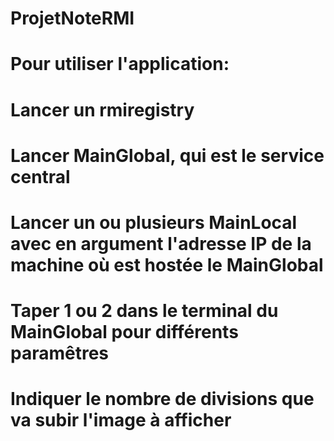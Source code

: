 # ProjetNoteRMI

# Pour utiliser l'application:
# Lancer un rmiregistry 
# Lancer MainGlobal, qui est le service central 
# Lancer un ou plusieurs MainLocal avec en argument l'adresse IP de la machine où est hostée le MainGlobal 
# Taper 1 ou 2 dans le terminal du MainGlobal pour différents paramêtres 
# Indiquer le nombre de divisions que va subir l'image à afficher
